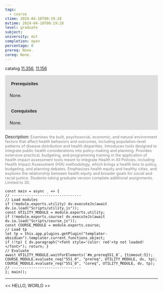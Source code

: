 ```yaml
---
tags:
  - course
ctime: 2024-04-18T00:19:28
mstime: 2024-04-18T00:19:28
level: graduate
subject: 
university: mit
completion: open
percentage: 0
prereq: None.
coreq: None.
---
```


catalog [11.356](http://student.mit.edu/catalog/m11c.html#11.356), [11.156](http://student.mit.edu/catalog/m11a.html#11.156)

<span style="display: block; padding: 15px; background-color: rgb(100, 100, 100, 0.2);"><font id="m_prereq551_0" style="display: block; font-family: Arial, sans-serif; font-weight: bold; padding: 5px">Prerequisites</font><br><span id="prereq551_0">None.</span></span>
<span style="display: block; padding: 15px; background-color: rgb(100, 100, 100, 0.2);"><font id="m_coreq551_0" style="display: block; font-family: Arial, sans-serif; font-weight: bold; padding: 5px">Corequisites</font><br><span id="coreq551_0">None.</span></span>

<font style="">Description:</font>
<font style="color: grey; font-size: 0.8rem;">Examines the built, psychosocial, economic, and natural environment factors that affect health behaviors and outcomes, including population-level patterns of disease distribution and health disparities. Introduces tools designed to integrate public health considerations into policy-making and planning. Provides extensive practical, budgeting, and programming training in the application of health impact assessment tools meant to integrate Health in All Policies, including Health Impact Assessment (HIA) methodology, which brings a health lens to policy, budgeting, and planning debates. Emphasizes health equity and healthy cities, and explores the relationship between health equity and broader goals for social and racial justice. Students taking graduate version complete additional assignments. Limited to 30.</font>

```dataviewjs
const main = async _ => {
// --------------------------------
// Load modules
if (!module.exports.utility) dv.executeJs(await dv.io.load("Scripts/utility.js"));
const UTILITY_MODULE = module.exports.utility;
if (!module.exports.course) dv.executeJs(await dv.io.load("Scripts/course.js"));
const COURSE_MODULE = module.exports.course;
// Load tp
let tp = this.app.plugins.getPlugin("templater-obsidian").templater.current_functions_object;
if (!tp) { dv.paragraph("<font style='color: red'>tp not loaded!</font>"); return; }
// Evaluate
await UTILITY_MODULE.waitForElements(`#m_prereq551_0`, {timeout:5});
COURSE_MODULE.evaluate_req("551_0", "prereq", UTILITY_MODULE, dv, tp);
COURSE_MODULE.evaluate_req("551_0", "coreq", UTILITY_MODULE, dv, tp);
// --------------------------------
}; main();
```

---

<< HELLO, WORLD >>
